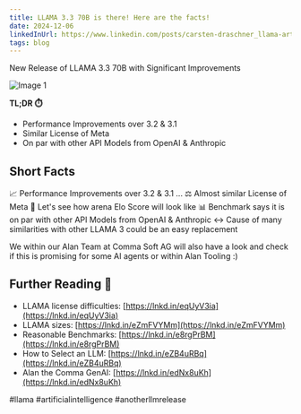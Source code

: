 ```yaml
---
title: LLAMA 3.3 70B is there! Here are the facts!
date: 2024-12-06
linkedInUrl: https://www.linkedin.com/posts/carsten-draschner_llama-artificialintelligence-anotherllmrelease-activity-7270888696671830016-O2Pd?utm_source=share&utm_medium=member_desktop
tags: blog
---
```


New Release of LLAMA 3.3 70B with Significant Improvements

![Image 1](/img/blog_images/1733514950556.jpeg)

**TL;DR ⏱️**
- Performance Improvements over 3.2 & 3.1
- Similar License of Meta
- On par with other API Models from OpenAI & Anthropic

<!-- excerpt -->

## Short Facts
📈 Performance Improvements over 3.2 & 3.1 ...
⚖️ Almost similar License of Meta
🧐 Let's see how arena Elo Score will look like 
📊 Benchmark says it is on par with other API Models from OpenAI & Anthropic
↔️ Cause of many similarities with other LLAMA 3 could be an easy replacement

We within our Alan Team at Comma Soft AG will also have a look and check if this is promising for some AI agents or within Alan Tooling :)

## Further Reading 📖

- LLAMA license difficulties: [https://lnkd.in/eqUyV3ia](https://lnkd.in/eqUyV3ia)
- LLAMA sizes: [https://lnkd.in/eZmFVYMm](https://lnkd.in/eZmFVYMm)
- Reasonable Benchmarks: [https://lnkd.in/e8rgPrBM](https://lnkd.in/e8rgPrBM)
- How to Select an LLM: [https://lnkd.in/eZB4uRBq](https://lnkd.in/eZB4uRBq)
- Alan the Comma GenAI: [https://lnkd.in/edNx8uKh](https://lnkd.in/edNx8uKh)

#llama #artificialintelligence #anotherllmrelease
